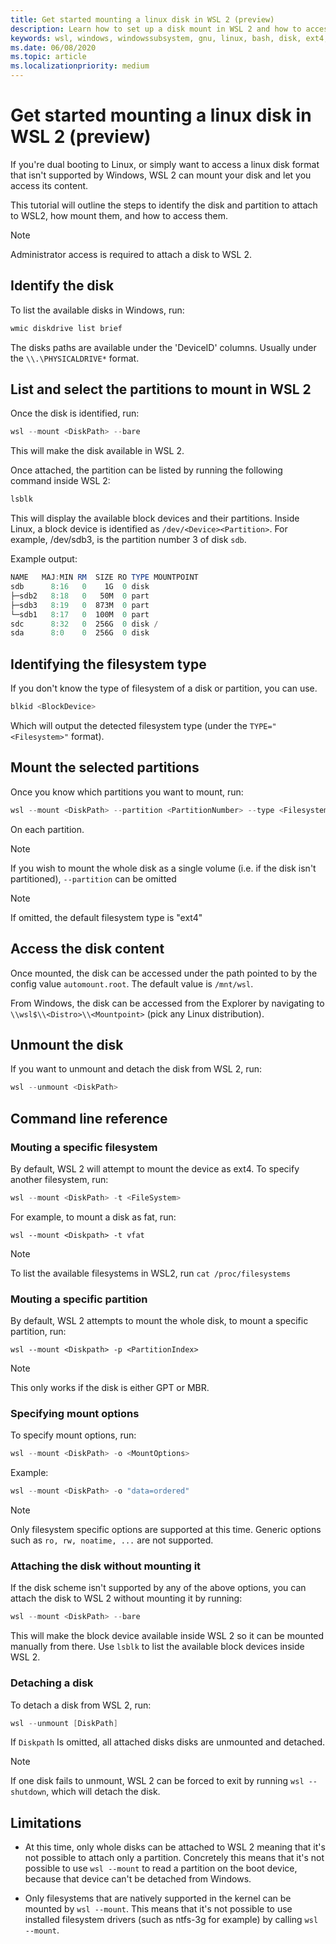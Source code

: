 ```yaml
---
title: Get started mounting a linux disk in WSL 2 (preview)
description: Learn how to set up a disk mount in WSL 2 and how to access it.
keywords: wsl, windows, windowssubsystem, gnu, linux, bash, disk, ext4, filesystem, mount
ms.date: 06/08/2020
ms.topic: article
ms.localizationpriority: medium
---
```


# Get started mounting a linux disk in WSL 2 (preview)

If you're dual booting to Linux, or simply want to access a linux disk format that isn't supported by Windows, WSL 2 can mount your disk and let you access its content.

This tutorial will outline the steps to identify the disk and partition to attach to WSL2, how mount them, and how to access them.

> [!NOTE]
> Administrator access is required to attach a disk to WSL 2.

## Identify the disk

To list the available disks in Windows, run:

```powershell
wmic diskdrive list brief
```

The disks paths are available under the 'DeviceID' columns. Usually under the `\\.\PHYSICALDRIVE*` format.

## List and select the partitions to mount in WSL 2

Once the disk is identified, run:

```powershell
wsl --mount <DiskPath> --bare
```

This will make the disk available in WSL 2.

Once attached, the partition can be listed by running the following command inside WSL 2:

```powershell
lsblk
```

This will display the available block devices and their partitions.
Inside Linux, a block device is identified as  `/dev/<Device><Partition>`. For example, /dev/sdb3, is the partition number 3 of disk `sdb`.

Example output:

```powershell
NAME   MAJ:MIN RM  SIZE RO TYPE MOUNTPOINT
sdb      8:16   0    1G  0 disk
├─sdb2   8:18   0   50M  0 part
├─sdb3   8:19   0  873M  0 part
└─sdb1   8:17   0  100M  0 part
sdc      8:32   0  256G  0 disk /
sda      8:0    0  256G  0 disk
```

## Identifying the filesystem type

If you don't know the type of filesystem of a disk or partition, you can use.

```powershell
blkid <BlockDevice>
```

Which will output the detected filesystem type (under the `TYPE="<Filesystem>"` format).

## Mount the selected partitions

Once you know which partitions you want to mount, run: 

```powershell
wsl --mount <DiskPath> --partition <PartitionNumber> --type <Filesystem>
```

On each partition.

> [!NOTE]
> If you wish to mount the whole disk as a single volume (i.e. if the disk isn't partitioned), `--partition` can be omitted

> [!NOTE]
> If omitted, the default filesystem type is "ext4"

## Access the disk content

Once mounted, the disk can be accessed under the path pointed to by the config value `automount.root`. The default value is `/mnt/wsl`.

From Windows, the disk can be accessed from the Explorer by navigating to `\\wsl$\\<Distro>\\<Mountpoint>` (pick any Linux distribution).

## Unmount the disk

If you want to unmount and detach the disk from WSL 2, run:
```powershell
wsl --unmount <DiskPath>
```

## Command line reference

### Mouting a specific filesystem

By default, WSL 2 will attempt to mount the device as ext4. To specify another filesystem, run:

```powershell
wsl --mount <DiskPath> -t <FileSystem>
```

For example, to mount a disk as fat, run:
```
wsl --mount <Diskpath> -t vfat
```

> [!NOTE]
> To list the available filesystems in WSL2, run `cat /proc/filesystems`

### Mouting a specific partition

By default, WSL 2 attempts to mount the whole disk, to mount a specific partition, run:

```
wsl --mount <Diskpath> -p <PartitionIndex>
```

> [!NOTE]
> This only works if the disk is either GPT or MBR.

### Specifying mount options

To specify mount options, run:

```powershell
wsl --mount <DiskPath> -o <MountOptions>
```

Example:

```powershell
wsl --mount <DiskPath> -o "data=ordered"
```

> [!NOTE]
> Only filesystem specific options are supported at this time. Generic options such as `ro, rw, noatime, ...` are not supported.

### Attaching the disk without mounting it

If the disk scheme isn't supported by any of the above options, you can attach the disk to WSL 2 without mounting it by running:

```powershell
wsl --mount <DiskPath> --bare
```

This will make the block device available inside WSL 2 so it can be mounted manually from there. Use `lsblk` to list the available block devices inside WSL 2.

### Detaching a disk

To detach a disk from WSL 2, run:
```powershell
wsl --unmount [DiskPath]
```

If `Diskpath` Is omitted, all attached disks disks are unmounted and detached.

> [!NOTE]
> If one disk fails to unmount, WSL 2 can be forced to exit by running `wsl --shutdown`, which will detach the disk.


## Limitations

- At this time, only whole disks can be attached to WSL 2 meaning that it's not possible to attach only a partition. Concretely this means that it's not possible to use `wsl --mount` to read a partition on the boot device, because that device can't be detached from Windows.

- Only filesystems that are natively supported in the kernel can be mounted by `wsl --mount`. This means that it's not possible to use installed filesystem drivers (such as ntfs-3g for example) by calling `wsl --mount`.